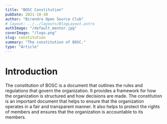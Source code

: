 ```yaml
---
title: "BOSC Constitution"
pubDate: 2021-10-30
author: "Birendra Open Source Club"
# layout: ../../layouts/BlogLayout.astro
authImage: "/default_mentor.jpg"
coverImage: "/logo.png"
slug: constitution
summary: "The constitution of BOSC."
type: "Article"
---
```


# Introduction

The constitution of BOSC is a document that outlines the rules and regulations that govern the organization. It provides a framework for how the organization is structured and how decisions are made. The constitution is an important document that helps to ensure that the organization operates in a fair and transparent manner. It also helps to protect the rights of members and ensures that the organization is accountable to its members.
